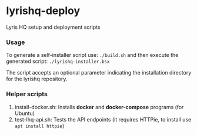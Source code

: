 # lyrishq-deploy
Lyris HQ setup and deployment scripts

### Usage
To generate a self-installer script use: `./build.sh` and then execute the generated script: `./lyrishq-installer.bsx`

The script accepts an optional parameter indicating the installation directory for the lyrishq repository.

### Helper scripts
1. install-docker.sh: Installs **docker** and **docker-compose** programs (for Ubuntu)
2. test-lhq-api.sh: Tests the API endpoints (it requires HTTPie, to install use `apt install httpie`)
